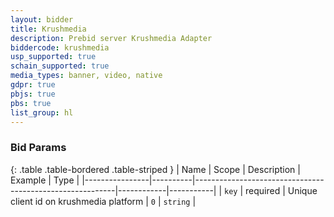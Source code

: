 ```yaml
---
layout: bidder
title: Krushmedia
description: Prebid server Krushmedia Adapter
biddercode: krushmedia
usp_supported: true
schain_supported: true
media_types: banner, video, native
gdpr: true
pbjs: true
pbs: true
list_group: hl
---
```


### Bid Params

{: .table .table-bordered .table-striped }
| Name           | Scope    | Description                                              | Example    | Type      |
|----------------|----------|----------------------------------------------------------|------------|-----------|
| `key` | required | Unique client id on krushmedia platform | `0`        | `string` |
